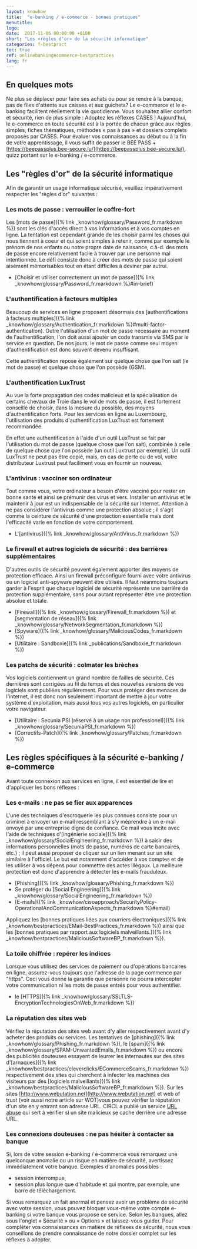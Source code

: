 ```yaml
---
layout: knowhow
title:  "e-banking / e-commerce - bonnes pratiques"
menutitle:
logo:
date:  2017-11-06 00:00:00 +0100
short: "Les «règles d'or» de la sécurité informatique"
categories: f-bestpract
toc: true
ref: onlinebankingecommerce-bestpractices
lang: fr
---
```

## En quelques mots

Ne plus se déplacer pour faire ses achats ou pour se rendre à la banque, pas de files d'attente aux caisses et aux guichets? Le e-commerce et le e-banking facilitent réellement la vie quotidienne. Vous souhaitez allier confort et sécurité, rien de plus simple : Adoptez les réflexes CASES ! Aujourd'hui, le e-commerce en toute sécurité est à la portée de chacun grâce aux règles simples, fiches thématiques, méthodes « pas à pas » et dossiers complets proposés par CASES. Pour évaluer vos connaissances au début ou à la fin de votre apprentissage, il vous suffit de passer le BEE PASS + [https://beepassplus.bee-secure.lu/](https://beepassplus.bee-secure.lu/), quizz portant sur le e-banking / e-commerce.

## Les "règles d'or" de la sécurité informatique

Afin de garantir un usage informatique sécurisé, veuillez impérativement respecter les "règles d'or" suivantes :

### Les mots de passe : verrouiller le coffre-fort
Les [mots de passe]({% link _knowhow/glossary/Password_fr.markdown %}) sont les clés d'accès direct à vos informations et à vos comptes en ligne. La tentation est cependant grande de les choisir parmi les choses qui nous tiennent à coeur et qui soient simples à retenir, comme par exemple le prénom de nos enfants ou notre propre date de naissance, c.à-d. des mots de passe encore relativement facile à trouver par une personne mal intentionnée. Le défi consiste donc à créer des mots de passe qui soient aisément mémorisables tout en étant difficiles à deviner par autrui.

* [Choisir et utiliser correctement un mot de passe]({% link _knowhow/glossary/Password_fr.markdown %}#in-brief)

###  L'authentification à facteurs multiples

Beaucoup de services en ligne proposent désormais des [authentifications à facteurs multiples]({% link _knowhow/glossary/Authentication_fr.markdown %}#multi-factor-authentication). Outre l'utilisation d'un mot de passe nécessaire au moment de l'authentification, l'on doit aussi ajouter un code transmis via SMS par le service en question. De nos jours, le mot de passe comme seul moyen d'authentification est donc souvent devenu insuffisant.

Cette authentification repose également sur quelque chose que l'on sait (le mot de passe) et quelque chose que l'on possède (GSM).

###  L'authentification LuxTrust

Au vue la forte propagation des codes malicieux et la spécialisation de certains chevaux de Troie dans le vol de mots de passe, il est fortement conseillé de choisir, dans la mesure du possible, des moyens d'authentification forts. Pour les services en ligne au Luxembourg, l'utilisation des produits d'authentification LuxTrust est fortement recommandée.

En effet une authentification à l'aide d'un outil LuxTrust se fait par l'utilisation du mot de passe (quelque chose que l'on sait), combinée à celle de quelque chose que l'on possède (un outil Luxtrust par exemple). Un outil LuxTrust ne peut pas être copié, mais, en cas de perte ou de vol, votre distributeur Luxtrust peut faciliment vous en fournir un nouveau.

###  L'antivirus : vacciner son ordinateur

Tout comme vous, votre ordinateur a besoin d'être vacciné pour rester en bonne santé et ainsi se prémunir des virus et vers. Installer un antivirus et le maintenir à jour est un indispensable de la sécurité sur Internet. Attention à ne pas considérer l'antivirus comme une protection absolue ; il s'agit comme la ceinture de sécurité d'une protection essentielle mais dont l'efficacité varie en fonction de votre comportement.

* L'[antivirus]({% link _knowhow/glossary/AntiVirus_fr.markdown %})

###  Le firewall et autres logiciels de sécurité : des barrières supplémentaires

D'autres outils de sécurité peuvent également apporter des moyens de protection efficace. Ainsi un firewall préconfiguré fourni avec votre antivirus ou un logiciel anti-spyware peuvent être utilisés. Il faut néanmoins toujours garder à l'esprit que chaque logiciel de sécurité représente une barrière de protection supplémentaire, sans pour autant représenter être une protection absolue et totale.

* [Firewall]({% link _knowhow/glossary/Firewall_fr.markdown %}) et [segmentation de réseau]({% link _knowhow/glossary/NetworkSegmentation_fr.markdown %})
* [Spyware]({% link _knowhow/glossary/MaliciousCodes_fr.markdown %})
* [Utilitaire : Sandboxie]({% link _publications/Sandboxie_fr.markdown %})

###  Les patchs de sécurité : colmater les brèches

Vos logiciels contiennent un grand nombre de failles de sécurité. Ces dernières sont corrigées au fil du temps et des nouvelles versions de vos logiciels sont publiées régulièrement. Pour vous protéger des menaces de l'internet, il est donc non seulement important de mettre à jour votre système d'exploitation, mais aussi tous vos autres logiciels, en particulier votre navigateur.

* [Utilitaire : Secunia PSI (réservé à un usage non professionel)]({% link _knowhow/glossary/SecuniaPSI_fr.markdown %})
* [Correctifs-Patch]({% link _knowhow/glossary/Patches_fr.markdown %})

## Les règles spécifiques à la sécurité e-banking / e-commerce

Avant toute connexion aux services en ligne, il est essentiel de lire et d'appliquer les bons réflexes :

###  Les e-mails : ne pas se fier aux apparences

L'une des techniques d'escroquerie les plus connues consiste pour un criminel à envoyer un e-mail ressemblant à s'y méprendre à un e-mail envoyé par une entreprise digne de confiance. Ce mail vous incite avec l'aide de techniques d'[ingénierie sociale]({% link _knowhow/glossary/SocialEngineering_fr.markdown %}) à saisir des informations personnelles (mots de passe, numéros de carte bancaires, etc.) ; il peut aussi proposer de cliquer sur un lien menant sur un site similaire à l'officiel. Le but est notamment d'accéder à vos comptes et de les utiliser à vos dépens pour commettre des actes illégaux. La meilleure protection est donc d'apprendre à détecter les e-mails frauduleux.

* [Phishing]({% link _knowhow/glossary/Phishing_fr.markdown %})
* Se protéger du [Social Engineering]({% link _knowhow/glossary/SocialEngineering_fr.markdown %})
* [E-mails]({% link _knowhow/cisoapproach/SecurityPolicy-OperationalAndCommunicationAspects_fr.markdown %}#email)

Appliquez les [bonnes pratiques liées aux courriers électroniques]({% link _knowhow/bestpractices/EMail-BestPractices_fr.markdown %}) ainsi que les [bonnes pratiques par rapport aux logiciels malveillants.]({% link _knowhow/bestpractices/MaliciousSoftwareBP_fr.markdown %}).

###  La toile chiffrée : repérer les indices

Lorsque vous utilisez des services de paiement ou d'opérations bancaires en ligne, assurez-vous toujours que l'adresse de la page commence par "https". Ceci vous donne la garantie que personne ne pourra intercepter votre communication ni les mots de passe entrés pour vous authentifier.

* le [HTTPS]({% link _knowhow/glossary/SSLTLS-EncryptionTechnologiesOnWeb_fr.markdown %})

###  La réputation des sites web

Vérifiez la réputation des sites web avant d'y aller respectivement avant d'y acheter des produits ou services. Les tentatives de [phishing]({% link _knowhow/glossary/Phishing_fr.markdown %}), le [spam]({% link _knowhow/glossary/SPAM-UnwantedEmails_fr.markdown %}) ou encore des publicités douteuses essayent de leurrer les internautes sur des sites d'[arnaques]({% link _knowhow/bestpractices/cleverclicks/ECommerceScams_fr.markdown %}) respectivement des sites qui cherchent à infecter les machines des visiteurs par des [logiciels malveillants]({% link _knowhow/bestpractices/MaliciousSoftwareBP_fr.markdown %}). Sur les sites [http://www.webutation.net](http://www.webutation.net) et web of trust (voir aussi notre article sur WOT)vous pouvez vérifier la réputation d'un site en y entrant son adresse URL. CIRCL a publié un service [URL abuse](https://www.circl.lu/services/urlabuse/) qui sert à vérifier si un site malicieux se cache derrière une adresse URL.

###  Les connexions douteuses : ne pas hésiter à contacter sa banque

Si, lors de votre session e-banking / e-commerce vous remarquez une quelconque anomalie ou un risque en matière de sécurité, avertissez immédiatement votre banque. Exemples d'anomalies possibles :

* session interrompue,
* session plus longue que d'habitude et qui montre, par exemple, une barre de téléchargement.

Si vous remarquez un fait anormal et pensez avoir un problème de sécurité avec votre session, vous pouvez bloquer vous-même votre compte e-banking si votre banque vous propose ce service. Selon les banques, allez sous l'onglet « Sécurité » ou « Options » et laissez-vous guider. Pour compléter vos connaissances en matière de réflexes de sécurité, nous vous conseillons de prendre connaissance de notre dossier complet sur les réflexes à adopter.
